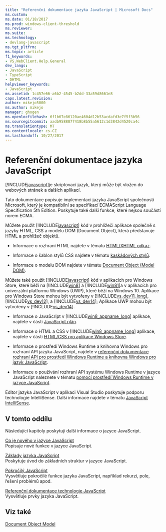 ```yaml
---
title: "Referenční dokumentace jazyka JavaScript | Microsoft Docs"
ms.custom: 
ms.date: 01/18/2017
ms.prod: windows-client-threshold
ms.reviewer: 
ms.suite: 
ms.technology:
- devlang-javascript
ms.tgt_pltfrm: 
ms.topic: article
f1_keywords:
- VS.WebClient.Help.General
dev_langs:
- JavaScript
- TypeScript
- DHTML
helpviewer_keywords:
- JavaScript
ms.assetid: 1c457e66-a6b2-4545-b2dd-33a59d8661e8
caps.latest.revision: 
author: mikejo5000
ms.author: mikejo
manager: ghogen
ms.openlocfilehash: 6f1b67e86120ae4604d12b53acdafd3e7f5f3b56
ms.sourcegitcommit: aadb9588877418b8b55a5612c1d3842d4520ca4c
ms.translationtype: MT
ms.contentlocale: cs-CZ
ms.lasthandoff: 10/27/2017
---
```

# <a name="javascript-language-reference"></a>Referenční dokumentace jazyka JavaScript
[!INCLUDE[javascript](../javascript/includes/javascript-md.md)]je skriptovací jazyk, který může být vložen do webových stránek a dalších aplikací.  
  
 Tato dokumentace popisuje implementaci jazyka JavaScript společnosti Microsoft, který je kompatibilní se specifikací ECMAScript Language Specification 5th Edition. Poskytuje také další funkce, které nejsou součástí norem ECMA.  
  
 Můžete použít [!INCLUDE[javascript](../javascript/includes/javascript-md.md)] kód v prohlížeči aplikace společně s jazyky HTML, CSS a modelu DOM (Document Object), která představuje HTML a prohlížeč objektů.  
  
-   Informace o rozhraní HTML najdete v tématu [HTML/XHTML odkaz](http://go.microsoft.com/fwlink/p/?LinkId=251007).  
  
-   Informace o šablon stylů CSS najdete v tématu [kaskádových stylů](http://go.microsoft.com/fwlink/p/?LinkId=251008).  
  
-   Informace o modelu DOM najdete v tématu [Document Object (Model DOM)](http://go.microsoft.com/fwlink/p/?LinkId=251009).  
  
 Můžete také použít [!INCLUDE[javascript](../javascript/includes/javascript-md.md)] kód v aplikacích pro Windows Store, které běží na [!INCLUDE[win8](../javascript/includes/win8-md.md)] a [!INCLUDE[win81](../javascript/includes/win81-md.md)]a v aplikacích pro univerzální platformu Windows (UWP), které běží na Windows 10. Aplikace pro Windows Store mohou být vytvořeny v [!INCLUDE[vs_dev11_long](../javascript/includes/vs-dev11-long-md.md)], [!INCLUDE[vs_dev12](../javascript/includes/vs-dev12-md.md)], a [!INCLUDE[vs_dev14](../javascript/includes/vs-dev14-md.md)]; Aplikace UWP mohou být vytvořeny v [!INCLUDE[vs_dev14](../javascript/includes/vs-dev14-md.md)].  
  
-   Informace o JavaScript v [!INCLUDE[win8_appname_long](../javascript/includes/win8-appname-long-md.md)] aplikace, najdete v části [JavaScript plán](https://msdn.microsoft.com/en-us/library/windows/apps/hh465037.aspx).  
  
-   Informace o HTML a CSS v [!INCLUDE[win8_appname_long](../javascript/includes/win8-appname-long-md.md)] aplikace, najdete v části [HTML/CSS pro aplikace Windows Store](http://go.microsoft.com/fwlink/p/?LinkId=250939).  
  
-   Informace o prostředí Windows Runtime a knihovna Windows pro rozhraní API jazyka JavaScript, najdete v [referenční dokumentace rozhraní API pro prostředí Windows Runtime a knihovna Windows pro jazyk JavaScript](http://go.microsoft.com/fwlink/p/?LinkID=250938).  
  
-   Informace o používání rozhraní API systému Windows Runtime v jazyce JavaScript naleznete v tématu [pomocí prostředí Windows Runtime v jazyce JavaScript](../jswinrt/using-the-windows-runtime-in-javascript.md).  
  
 Editor jazyka JavaScript v aplikaci Visual Studio poskytuje podporu technologie IntelliSense. Další informace najdete v tématu [JavaScript IntelliSense](http://go.microsoft.com/fwlink/p/?LinkId=256499).  
  
## <a name="in-this-section"></a>V tomto oddílu  
 Následující kapitoly poskytují další informace o jazyce JavaScript.  
  
 [Co je nového v jazyce JavaScript](../javascript/what-s-new-in-javascript.md)  
 Popisuje nové funkce v jazyce JavaScript.  
  
 [Základy jazyka JavaScript](../javascript/javascript-fundamentals.md)  
 Poskytuje úvod do základních struktur v jazyce JavaScript.  
  
 [Pokročilý JavaScript](../javascript/advanced/advanced-javascript.md)  
 Vysvětluje pokročilé funkce jazyka JavaScript, například rekurzi, pole, řešení problémů apod.  
  
 [Referenční dokumentace technologie JavaScript](../javascript/reference/javascript-reference.md)  
 Vysvětluje prvky jazyka JavaScript.  
  
## <a name="see-also"></a>Viz také  
 [Document Object Model](http://go.microsoft.com/fwlink/?LinkId=148095)